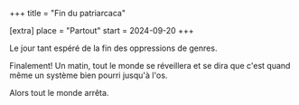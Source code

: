 +++
title = "Fin du patriarcaca"

[extra]
place = "Partout"
start = 2024-09-20
+++

Le jour tant espéré de la fin des oppressions de genres.
<!-- more -->

Finalement! Un matin, tout le monde se réveillera et se dira que
c'est quand même un système bien pourri jusqu'à l'os.

Alors tout le monde arrêta.
